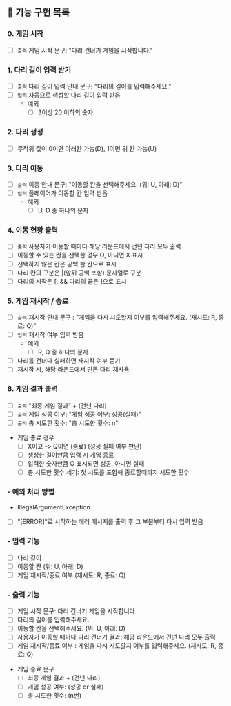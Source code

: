 ## 🚀 기능 구현 목록

### 0. 게임 시작
- [ ] `출력` 게임 시작 문구: "다리 건너기 게임을 시작합니다."
### 1. 다리 길이 입력 받기
- [ ] `출력` 다리 길이 입력 안내 문구: "다리의 길이를 입력해주세요."
- [ ] `입력` 자동으로 생성할 다리 길이 입력 받음
  - 예외
    - [ ] 3이상 20 이하의 숫자
### 2. 다리 생성
- [ ] 무작위 값이 0이면 아래칸 가능(D), 1이면 위 칸 가능(U)
### 3. 다리 이동
- [ ] `출력` 이동 안내 문구: "이동할 칸을 선택해주세요. (위: U, 아래: D)"
- [ ] `입력` 플레이어가 이동할 칸 입력 받음
  - 예외 
    - [ ] U, D 중 하나의 문자
### 4. 이동 현황 출력
- [ ] `출력` 사용자가 이동할 때마다 해당 라운드에서 건넌 다리 모두 출력
- [ ] 이동할 수 있는 칸을 선택한 경우 O, 아니면 X 표시
- [ ] 선택하지 않은 칸은 공백 한 칸으로 표시
- [ ] 다리 칸의 구분은 |(앞뒤 공백 포함) 문자열로 구분
- [ ] 다리의 시작은 [, && 다리의 끝은 ]으로 표시
### 5. 게임 재시작 / 종료
- [ ] `출력` 재시작 안내 문구 : "게임을 다시 시도할지 여부를 입력해주세요. (재시도: R, 종료: Q)"
- [ ] `입력` 재시작 여부 입력 받음
  - 예외
    - [ ] R, Q 중 하나의 문자
- [ ] 다리를 건너다 실패하면 재시작 여부 묻기
- [ ] 재시작 시, 해당 라운드에서 만든 다리 재사용
### 6. 게임 결과 출력
- [ ] `출력` "최종 게임 결과" + (건넌 다리)
- [ ] `출력` 게임 성공 여부: "게임 성공 여부: 성공(실패)"
- [ ] `출력` 총 시도한 횟수: "총 시도한 횟수: n"
- 게임 종료 경우
    - [ ] X이고 -> Q이면 (종료) (성공 실패 여부 판단)
    - [ ] 생성한 길이만큼 입력 시 게임 종료
    - [ ] 입력한 숫자만큼 O 표시되면 성공, 아니면 실패
    - [ ] 총 시도한 횟수 세기: 첫 시도를 포함해 종료할때까지 시도한 횟수

### - 예외 처리 방법 
- IllegalArgumentException
- [ ] "[ERROR]"로 시작하는 에러 메시지를 출력 후 그 부분부터 다시 입력 받음

### - 입력 기능
- [ ] 다리 길이
- [ ] 이동할 칸 (위: U, 아래: D)
- [ ] 게임 재시작/종료 여부 (재시도: R, 종료: Q)

### - 출력 기능
- [ ] 게임 시작 문구: 다리 건너기 게임을 시작합니다.
- [ ] 다리의 길이를 입력해주세요.
- [ ] 이동할 칸을 선택해주세요. (위: U, 아래: D)
- [ ] 사용자가 이동할 때마다 다리 건너기 결과: 해당 라운드에서 건넌 다리 모두 출력
- [ ] 게임 재시작/종료 여부 : 게임을 다시 시도할지 여부를 입력해주세요. (재시도: R, 종료: Q)
- 게임 종료 문구
    - [ ] 최종 게임 결과 + (건넌 다리)
    - [ ] 게임 성공 여부: (성공 or 실패)
    - [ ] 총 시도한 횟수: (n번)